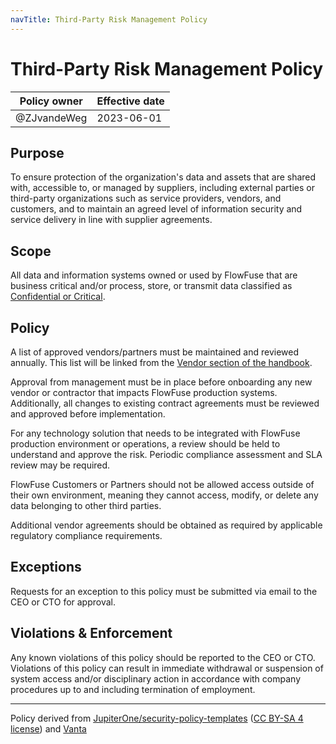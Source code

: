 ```yaml
---
navTitle: Third-Party Risk Management Policy
---
```


# Third-Party Risk Management Policy

| Policy owner   | Effective date |
| -------------- | -------------- |
| @ZJvandeWeg    | 2023-06-01     |

## Purpose

To ensure protection of the organization's data and assets that are shared with,
accessible to, or managed by suppliers, including external parties or third-party
organizations such as service providers, vendors, and customers, and to maintain
an agreed level of information security and service delivery in line with supplier
agreements.

## Scope 

All data and information systems owned or used by FlowFuse that are business
critical and/or process, store, or transmit data classified as [Confidential or Critical](./data-management.md).

## Policy

A list of approved vendors/partners must be maintained and reviewed annually. This
list will be linked from the [Vendor section of the handbook](../../operations/vendors.md).

Approval from management must be in place before onboarding any new vendor or
contractor that impacts FlowFuse production systems. Additionally, all changes
to existing contract agreements must be reviewed and approved before implementation.

For any technology solution that needs to be integrated with FlowFuse production
environment or operations, a review should be held to understand and approve the
risk. Periodic compliance assessment and SLA review may be required.

FlowFuse Customers or Partners should not be allowed access outside of their
own environment, meaning they cannot access, modify, or delete any data belonging
to other third parties.

Additional vendor agreements should be obtained as required by applicable regulatory
compliance requirements.


## Exceptions

Requests for an exception to this policy must be submitted via email to the
CEO or CTO for approval.

## Violations & Enforcement

Any known violations of this policy should be reported to the CEO or CTO.
Violations of this policy can result in immediate withdrawal or suspension of
system access and/or disciplinary action in accordance with company procedures
up to and including termination of employment.

--- 
Policy derived from [JupiterOne/security-policy-templates](https://github.com/JupiterOne/security-policy-templates) ([CC BY-SA 4 license](https://creativecommons.org/licenses/by-sa/4.0/)) and [Vanta](https://vanta.com)
